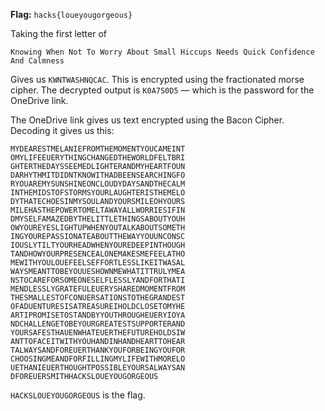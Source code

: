 **Flag:** `hacks{loueyougorgeous}`

Taking the first letter of
```
Knowing When Not To Worry About Small Hiccups Needs Quick Confidence And Calmness
```

Gives us `KWNTWASHNQCAC`. This is encrypted using the fractionated morse cipher. The decrypted output is `K0A7S0D5` — which is the password for the OneDrive link.

The OneDrive link gives us text encrypted using the Bacon Cipher. Decoding it gives us this:

```
MYDEARESTMELANIEFROMTHEMOMENTYOUCAMEINT
OMYLIFEEUERYTHINGCHANGEDTHEWORLDFELTBRI
GHTERTHEDAYSSEEMEDLIGHTERANDMYHEARTFOUN
DARHYTHMITDIDNTKNOWITHADBEENSEARCHINGFO
RYOUAREMYSUNSHINEONCLOUDYDAYSANDTHECALM
INTHEMIDSTOFSTORMSYOURLAUGHTERISTHEMELO
DYTHATECHOESINMYSOULANDYOURSMILEOHYOURS
MILEHASTHEPOWERTOMELTAWAYALLWORRIESIFIN
DMYSELFAMAZEDBYTHELITTLETHINGSABOUTYOUH
OWYOUREYESLIGHTUPWHENYOUTALKABOUTSOMETH
INGYOUREPASSIONATEABOUTTHEWAYYOUUNCONSC
IOUSLYTILTYOURHEADWHENYOUREDEEPINTHOUGH
TANDHOWYOURPRESENCEALONEMAKESMEFEELATHO
MEWITHYOULOUEFEELSEFFORTLESSLIKEITWASAL
WAYSMEANTTOBEYOUUESHOWNMEWHATITTRULYMEA
NSTOCAREFORSOMEONESELFLESSLYANDFORTHATI
MENDLESSLYGRATEFULEUERYSHAREDMOMENTFROM
THESMALLESTOFCONUERSATIONSTOTHEGRANDEST
OFADUENTURESISATREASUREIHOLDCLOSETOMYHE
ARTIPROMISETOSTANDBYYOUTHROUGHEUERYIOYA
NDCHALLENGETOBEYOURGREATESTSUPPORTERAND
YOURSAFESTHAUENWHATEUERTHEFUTUREHOLDSIW
ANTTOFACEITWITHYOUHANDINHANDHEARTTOHEAR
TALWAYSANDFOREUERTHANKYOUFORBEINGYOUFOR
CHOOSINGMEANDFORFILLINGMYLIFEWITHMORELO
UETHANIEUERTHOUGHTPOSSIBLEYOURSALWAYSAN
DFOREUERSMITHHACKSLOUEYOUGORGEOUS
```

`HACKSLOUEYOUGORGEOUS` is the flag.

